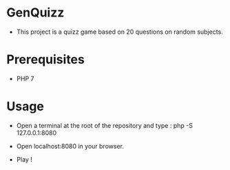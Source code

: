 # GenQuizz
- This project is a quizz game based on 20 questions on random subjects.

# Prerequisites
- PHP 7

# Usage
- Open a terminal at the root of the repository and type : php -S 127.0.0.1:8080

- Open localhost:8080 in your browser.

- Play !
